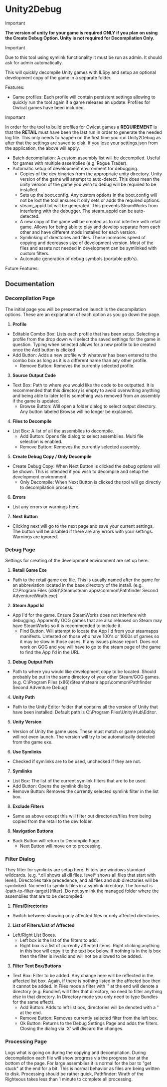
#  Unity2Debug

> [!IMPORTANT]
> **The version of unity for your game is required ONLY if you plan on using the Create Debug Option. Unity is not required for Decompilation Only.**

> [!IMPORTANT]
> Due to this tool using symlink functionality it must be run as admin. It should ask for admin automatically.

This will quickly decompile Unity games with ILSpy and setup an optional development copy of the game in a separate folder.

Features:
* Game profiles: Each profile will contain persistent settings allowing to quickly run the tool again if a game releases an update.  Profiles for Owlcat games have been included.
> [!IMPORTANT]
> In order for the tool to build profiles for Owlcat games a **REQUIREMENT** is that the **RETAIL** must have been the last run in order to generate the needed log file. This only needs to happen on the first time you run Unity2Debug as after that the settings are saved to disk. If you lose your settings.json from the application, the above will apply.
* Batch decompilation: A custom assembly list will be decompiled. Useful for games with multiple assemblies (e.g. Rogue Trader).
* Automatic setup of development environment for debugging.
  * Copies of the dev binaries from the appropriate unity directory. Unity version of the game will attempt to auto-detect. This does mean the unity version of the game you wish to debug will be required to be installed.
  * Sets up the boot.config.  Any custom options in the boot.config will not be lost the tool ensures it only sets or adds the required options.
  * steam_appid.txt will be generated. This prevents SteamWorks from interfering with the debugger. The steam_appid can be auto-detected.
  * A new copy of the game will be created as to not interfere with retail game. Allows for being able to play and develop separate from each other and have different mods installed for each version.
  * Symlinking of directories and files. These increases speed of copying and decreases size of development version. Most of the files and assets not needed in development can be symlinked with custom filters.
  * Automatic generation of debug symbols (portable pdb's).

Future Features:


## Documentation

### Decompilation Page

The initial page you will be presented on launch is the decompilation options. These are an explanation of each option as you go down the page.

1. **Profile**
 * Editable Combo Box: Lists each profile that has been setup. Selecting a profile from the drop down will select the saved settings for the game in question. Typing when selected allows for a new profile to be created once the Add button is clicked
 * Add Button: Adds a new profile with whatever has been entered to the combo box as long as it is a different name than any other profile.
    * Remove Button: Removes the currently selected profile.
3. **Source Output Code**
 * Text Box: Path to where you would like the code to be outputted. It is recommended that this directory is empty to avoid overwriting anything and being able to later tell is something was removed from an assembly if the game is updated.
   * Browse Button: Will open a folder dialog to select output directory. Any button labeled Browse will no longer be explained.
4. **Files to Decompile**
 * List Box: A list of all the assemblies to decompile.
   * Add Button: Opens file dialog to select assemblies. Multi file selection is enabled.
   * Remove Button: Removes the currently selected assembly.
5. **Create Debug Copy / Only Decompile**
 * Create Debug Copy: When Next Button is clicked the debug options will be shown. This is intended if you wish to decompile and setup the development environment.
   * Only Decompile: When Next Button is clicked the tool will go directly to decompilation process.
6. **Errors**
 * List any errors or warnings here.
7. **Next Button**
 * Clicking next will go to the next page and save your current settings. The button will be disabled if there are any errors with your settings. Warnings are ignored.

### Debug Page

Settings for creating of the development environment are set up here.

1. **Retail Game Exe**
 * Path to the retail game exe file.  This is usually named after the game for an abbreviation located in the base directory of the install. (e.g. C:\Program Files (x86)\Steam\steam apps\common\Pathfinder Second Adventure\Wrath.exe)
2. **Steam Appd Id**
 * App I'd for the game. Ensure SteamWorks does not interfere with debugging. Apparently GOG games that are also released on Steam may have SteamWorks so it is recommended to include it.
   * Find Button. Will attempt to locate the App I'd from your steamapps manifests. Untested on those who have 100's or 1000s of games so it may be slow in those cases. If any issues please report. Does not work on GOG and you will have to go to the steam page of the game to find the App I'd in the URL.
3. **Debug Output Path**
 * Path to where you would like development copy to be located. Should probably be put in the same directory of your other Steam/GOG games. (e.g. C:\Program Files (x86)\Steam\steam apps\common\Pathfinder Second Adventure Debug)
4. **Unity Path**
 * Path to the Unity Editor folder that contains all the version of Unity that have been installed.  Default path is C:\Program Files\Unity\Hub\Editor.
5. **Unity Version**
 * Version of Unity the game uses. These must match or game probably will not even launch. The version will try to be automatically detected from the game exe.
6. **Use Symlinks**
 * Checked if symlinks are to be used, unchecked if they are not.
7. **Symlinks**
 * List Box: The list of the current symlink filters that are to be used.
 * Add Button: Opens the symlink dialog
 * Remove Button: Removes the currently selected symlink filter in the list box.
8. **Exclude Filters**
 * Same as above except this will filter out directories/files from being copied from the retail to the dev folder.
8. **Navigation Buttons**
 * Back Button will return to Decompile Page.
   * Next Button will move on to processing.
  
### Filter Dialog

They filter for symlinks are setup here. Filters are windows standard wildcards. (e.g. *.dll shows all dll files. level\* shows all files that start with level). Directories take precedence, and all files and sub directories will be symlinked. No need to symlink files in a symlink directory. The format is {path-to-filter-target}\{filter}. Do not symlink the managed folder where the assemblies that are to be decompiled.

1. **Files/Directories**
 * Switch between showing only affected files or only affected directories.
2. **List of Filters/List of Affected**
 * Left/Right List Boxes.
     * Left box is the list of the filters to add.
     * Right box is a list of currently affected items. Right clicking anything in this box will copy it to the text box below. If nothing is in the is box then the filter is invalid and will not be allowed to be added.
3. **Filter Text Box/Buttons**
 * Text Box: Filter to be added. Any change here will be reflected in the affected list box. Again, if there is nothing listed in the affected box then it cannot be added.  In Files mode a filter with '\' at the end will denote a directory (e.g. Bundles\ will filter that directory, no need to filter anything else in that directory.  In Directory mode you only need to type Bundles for the same effect).
   * Add Button: Adds to left list box, directories will be denoted with a '\' at the end.
   * Remove Button: Removes currently selected filter from the left box.
   * Ok Button: Returns to the Debug Settings Page and adds the filters. Closing the dialog via 'X' will discard the changes.

### Processing Page

Logs what is going on during the copying and decompilation. During decompilation each file will show progress via the progress bar at the bottom of the page. For large assemblies it is normal for the bar to "get stuck" at the end for a bit.  This is normal behavior as files are being written to disk.  Processing should be rather quick, Pathfinder: Wrath of the Righteous takes less than 1 minute to complete all processing.
